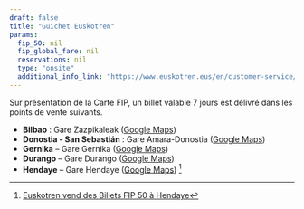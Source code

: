 ```yaml
---
draft: false
title: "Guichet Euskotren"
params:
  fip_50: nil
  fip_global_fare: nil
  reservations: nil
  type: "onsite"
  additional_info_link: "https://www.euskotren.eus/en/customer-service/offices-and-opening-hours"
---
```


Sur présentation de la Carte FIP, un billet valable 7 jours est délivré dans les points de vente suivants.

- **Bilbao** : Gare Zazpikaleak ([Google Maps](https://maps.app.goo.gl/hvwrJBTd35r4j2eP8))
- **Donostia - San Sebastián** : Gare Amara-Donostia ([Google Maps](https://maps.app.goo.gl/er4tJougg2do4kqC9))
- **Gernika** – Gare Gernika ([Google Maps](https://maps.app.goo.gl/BvsrXzc7Y2s8bnx57))
- **Durango** – Gare Durango ([Google Maps](https://maps.app.goo.gl/KwxrPWcvahWCS664A))
- **Hendaye** – Gare Hendaye ([Google Maps](https://maps.app.goo.gl/YZV2uBX66KpiyCjZ7)) [^1]

[^1]: [Euskotren vend des Billets FIP 50 à Hendaye](https://github.com/fipguide/fipguide.github.io/issues/431)
